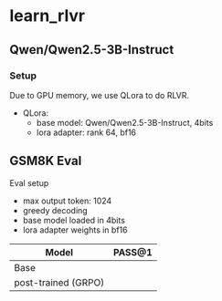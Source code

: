 # learn_rlvr

## Qwen/Qwen2.5-3B-Instruct
### Setup

Due to GPU memory, we use QLora to do RLVR.
* QLora:
  * base model: Qwen/Qwen2.5-3B-Instruct, 4bits
  * lora adapter: rank 64, bf16

## GSM8K Eval

Eval setup
* max output token: 1024
* greedy decoding
* base model loaded in 4bits
* lora adapter weights in bf16

| Model | PASS@1 |
| ----- | --------------- |
| Base  ||
| post-trained (GRPO) ||